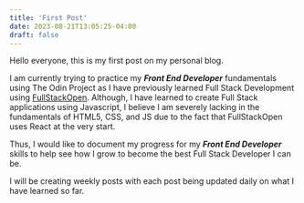 ```yaml
---
title: 'First Post'
date: 2023-08-21T13:05:25-04:00
draft: false
---
```


Hello everyone, this is my first post on my personal blog.

I am currently trying to practice my **_Front End Developer_** fundamentals using The Odin Project as I have previously learned Full Stack Development using [FullStackOpen](https://fullstackopen.com/en/). Although, I have learned to create Full Stack applications using Javascript, I believe I am severely lacking in the fundamentals of HTML5, CSS, and JS due to the fact that FullStackOpen uses React at the very start.

Thus, I would like to document my progress for my **_Front End Developer_** skills to help see how I grow to become the best Full Stack Developer I can be.

I will be creating weekly posts with each post being updated daily on what I have learned so far.
